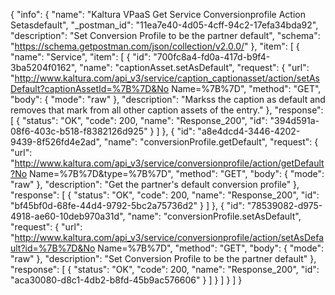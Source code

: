 {
  "info": {
    "name": "Kaltura VPaaS Get Service Conversionprofile Action Setasdefault",
    "_postman_id": "11ea7e40-4d05-4cff-94c2-17efa34bda92",
    "description": "Set Conversion Profile to be the partner default",
    "schema": "https://schema.getpostman.com/json/collection/v2.0.0/"
  },
  "item": [
    {
      "name": "Service",
      "item": [
        {
          "id": "700fc8a4-fd0a-417d-b9f4-3ba5204f0162",
          "name": "captionAsset.setAsDefault",
          "request": {
            "url": "http://www.kaltura.com/api_v3/service/caption_captionasset/action/setAsDefault?captionAssetId=%7B%7D&No Name=%7B%7D",
            "method": "GET",
            "body": {
              "mode": "raw"
            },
            "description": "Markss the caption as default and removes that mark from all other caption assets of the entry."
          },
          "response": [
            {
              "status": "OK",
              "code": 200,
              "name": "Response_200",
              "id": "394d591a-08f6-403c-b518-f8382126d925"
            }
          ]
        },
        {
          "id": "a8e4dcd4-3446-4202-9439-8f526fd4e2ad",
          "name": "conversionProfile.getDefault",
          "request": {
            "url": "http://www.kaltura.com/api_v3/service/conversionprofile/action/getDefault?No Name=%7B%7D&type=%7B%7D",
            "method": "GET",
            "body": {
              "mode": "raw"
            },
            "description": "Get the partner's default conversion profile"
          },
          "response": [
            {
              "status": "OK",
              "code": 200,
              "name": "Response_200",
              "id": "bf45bf0d-68fe-44d4-9792-5bc2a75736d2"
            }
          ]
        },
        {
          "id": "78539082-d975-4918-ae60-10deb970a31d",
          "name": "conversionProfile.setAsDefault",
          "request": {
            "url": "http://www.kaltura.com/api_v3/service/conversionprofile/action/setAsDefault?id=%7B%7D&No Name=%7B%7D",
            "method": "GET",
            "body": {
              "mode": "raw"
            },
            "description": "Set Conversion Profile to be the partner default"
          },
          "response": [
            {
              "status": "OK",
              "code": 200,
              "name": "Response_200",
              "id": "aca30080-d8c1-4db2-b8fd-45b9ac576606"
            }
          ]
        }
      ]
    }
  ]
}